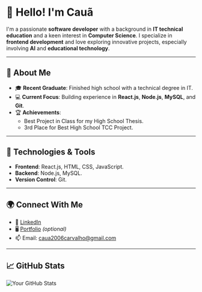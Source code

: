 # 👋 Hello! I'm Cauã

I'm a passionate **software developer** with a background in **IT technical education** and a keen interest in **Computer Science**. I specialize in **frontend development** and love exploring innovative projects, especially involving **AI** and **educational technology**.

---

## 🌟 About Me
- 🎓 **Recent Graduate**: Finished high school with a technical degree in IT.
- 💻 **Current Focus**: Building experience in **React.js**, **Node.js**, **MySQL**, and **Git**.
- 🏆 **Achievements**:
  - Best Project in Class for my High School Thesis.
  - 3rd Place for Best High School TCC Project.
---

## 🔧 Technologies & Tools
- **Frontend**: React.js, HTML, CSS, JavaScript.
- **Backend**: Node.js, MySQL.
- **Version Control**: Git.

---

## 🌍 Connect With Me
- 💼 [LinkedIn](https://linkedin.com/in/cauacarvalho97)
- 🖥️ [Portfolio](https://seu-portfolio.com) *(optional)*
- 📫 Email: [caua2006carvalho@gmail.com](mailto:seu-email@example.com)

---

## 📈 GitHub Stats
![Your GitHub Stats](https://github-readme-stats.vercel.app/api?username=caua2006&show_icons=true&theme=radical)


